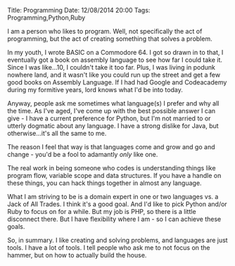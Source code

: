 Title: Programming
Date: 12/08/2014 20:00
Tags: Programming,Python,Ruby

I am a person who likes to program.  Well, not specifically the act of programming, but the act of creating something that solves a problem. 

In my youth, I wrote BASIC on a Commodore 64.  I got so drawn in to that, I eventually got a book on assembly language to see how far I could take it.  Since I was like...10, I couldn't take it too far.  Plus, I was living in podunk nowhere land, and it wasn't like you could run up the street and get a few good books on Assembly Language.  If I had had Google and Codeacademy during my formitive years, lord knows what I'd be into today.

Anyway, people ask me sometimes what language(s) I prefer and why all the time.  As I've aged, I've come up with the best possible answer I can give - I have a current preference for Python, but I'm not married to or utterly dogmatic about any language.  I have a strong dislike for Java, but otherwise...it's all the same to me.

The reason I feel that way is that languages come and grow and go and change - you'd be a fool to adamantly *only* like one.

The real work in being someone who codes is understanding things like program flow, variable scope and data structures.  If you have a handle on these things, you can hack things together in almost any language.

What I am striving to be is a domain expert in one or two languages vs. a Jack of All Trades.  I think it's a good goal.  And I'd like to pick Python and/or Ruby to focus on for a while.  But my job is PHP, so there is a little disconnect there.  But I have flexibility where I am - so I can achieve these goals.

So, in summary.  I like creating and solving problems, and languages are just tools.  I have a lot of tools.  I tell people who ask me to not focus on the hammer, but on how to actually build the house.

